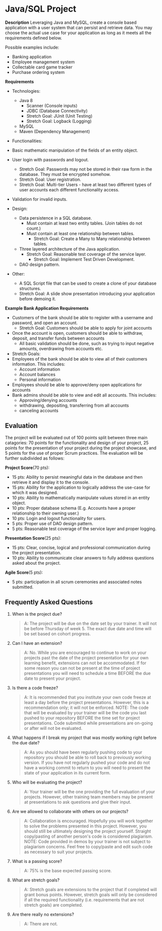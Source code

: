 # Java/SQL Project

**Description**
Leveraging Java and MySQL, create a console based application with a user system that can persist and retrieve data. You may choose the actual use case for your application as long as it meets all the requirements defined below. 

Possible examples include:
* Banking application
* Employee management system
* Collectable card game tracker
* Purchase ordering system

**Requirements**
* Technologies:
  *	Java 8
    * Scanner (Console inputs)
    * JDBC (Database Connectivity)
    * Stretch Goal: JUnit (Unit Testing)
    * Stretch Goal: Logback (Logging)
  * MySQL
  * Maven (Dependency Management)
*	Functionalities: 
  * Basic mathematic manipulation of the fields of an entity object.
  * User login with passwords and logout.
    * Stretch Goal: Passwords may not be stored in their raw form in the database. They must be encrypted somehow. 
    * Stretch Goal: User registration. 
    * Stretch Goal: Multi-tier Users - have at least two different types of user accounts each different functionality access. 
  * Validation for invalid inputs.  

* Design:
  * Data persistence in a SQL database. 
    * Must contain at least two entity tables. (Join tables do not count.) 
    * Must contain at least one relationship between tables. 
      * Stretch Goal: Create a Many to Many relationship between tables. 
  * Three layered architecture of the Java application.
    * Stretch Goal: Reasonable test coverage of the service layer. 
      * Stretch Goal: Implement Test Driven Development.
  * DAO design pattern.
* Other:
  * A SQL Script file that can be used to create a clone of your database structures. 
  * Stretch Goal: A slide show presentation introducing your application before demoing it. 
  

**Example Bank Application Requirements**
*	Customers of the bank should be able to register with a username and password, and open an account.
    * Stretch Goal: Customers should be able to apply for joint accounts
*	Once the account is open, customers should be able to withdraw, deposit, and transfer funds between accounts
    * All basic validation should be done, such as trying to input negative amounts, overdrawing from accounts etc.
*	Stretch Goals: 
  * Employees of the bank should be able to view all of their customers information. This includes:
    * Account information
    * Account balances
    * Personal information
  *	Employees should be able to approve/deny open applications for accounts
  *	Bank admins should be able to view and edit all accounts. This includes:
      * Approving/denying accounts
      * withdrawing, depositing, transferring from all accounts
      * canceling accounts


## Evaluation
The project will be evaluated out of 100 points split between three main catagories: 70 points for the functionality and design of your project, 25 points for the presentation of your project during the project showcase, and 5 points for the use of proper Scrum practices. The evaluation will be further subdivided as follows: 

**Project Score**(70 pts):
* 15 pts: Ability to persist meaningful data in the database and then retrieve it and display it to the console.
* 15 pts: Ability for the application to logically address the use-case for which it was designed.  
* 10 pts: Ability to mathematically manipulate values stored in an entity object.
* 10 pts: Proper database schema (E.g. Accounts have a proper relationship to their owning user.)
* 10 pts: Login and logout functionality for users.  
* 5 pts: Proper use of DAO design pattern.   
* 5 pts: Reasonable test coverage of the service layer and proper logging. 

**Presentation Score**(25 pts):
* 15 pts: Clear, concise, logical and professional communication during the project presentation.
* 10 pts: Ability to communicate clear answers to fully address questions asked about the project. 

**Agile Score**(5 pts):
* 5 pts: participation in all scrum ceremonies and associated notes submitted.




## Frequently Asked Questions

1. When is the project due? 

    >A: The project will be due on the date set by your trainer. It will not be before Thursday of week 5. The exact due date and time will be set based on cohort progress. 

2. Can I have an extension? 
    >A: No. While you are encouraged to continue to work on your projects past the date of the project presentation for your own learning benefit, extensions can not be accommodated. If for some reason you can not be present at the time of project presentations you will need to schedule a time BEFORE the due date to present your project. 

3. Is there a code freeze? 
    >A: It is recommended that you institute your own code freeze at least a day before the project presentations. However, this is a recommendation only; it will not be enforced. NOTE: The code that will be evaluated by your trainer will be the code you last pushed to your repository BEFORE the time set for project presentations. Code submitted while presentations are on-going or after will not be evaluated. 

4. What happens if I break my project that was mostly working right before the due date? 
    >A: As you should have been regularly pushing code to your repository you should be able to roll back to previously working version. If you have not regularly pushed your code and do not have a working commit to return to you will need to present the state of your application in its current form. 

5. Who will be evaluating the project? 
    >A: Your trainer will be the one providing the full evaluation of your projects. However, other training team members may be present at presentations to ask questions and give their input. 

6. Are we allowed to collaborate with others on our projects? 
    >A: Collaboration is encouraged. Hopefully you will work together to solve the problems presented in this project. However, you should still be ultimately designing the project yourself. Straight copy/pasting of another person's code is considered plagiarism. NOTE: Code provided in demos by your trainer is not subject to plagiarism concerns. Feel free to copy/paste and edit such code as necessary to suit your projects. 

7. What is a passing score? 
    >A: 75% is the base expected passing score.

8. What are stretch goals?
    >A: Stretch goals are extensions to the project that if completed will grant bonus points. However, stretch goals will only be considered if all the required functionality (i.e. requirements that are not stretch goals) are completed. 

8. Are there really no extensions? 
    >A: There are not.
